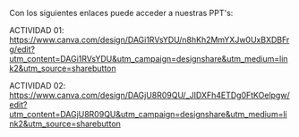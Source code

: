 Con los siguientes enlaces puede acceder a nuestras PPT's: 

ACTIVIDAD 01: https://www.canva.com/design/DAGi1RVsYDU/n8hKh2MmYXJw0UxBXDBFrg/edit?utm_content=DAGi1RVsYDU&utm_campaign=designshare&utm_medium=link2&utm_source=sharebutton 

ACTIVIDAD 02: https://www.canva.com/design/DAGjU8R09QU/_JIDXFh4ETDg0FtKOelpgw/edit?utm_content=DAGjU8R09QU&utm_campaign=designshare&utm_medium=link2&utm_source=sharebutton
